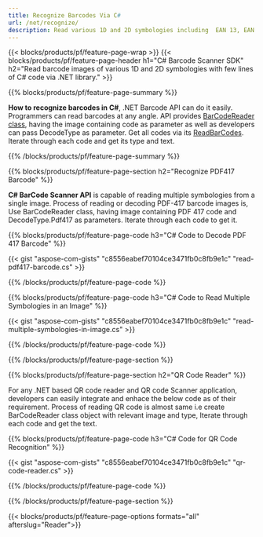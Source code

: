 ```yaml
---
title: Recognize Barcodes Via C#
url: /net/recognize/
description: Read various 1D and 2D symbologies including  EAN 13, EAN 8, Codeblock, Code 128, Aztec, PDF 417, QR, UPC and more to build cross-platform .NET applications
---
```


{{< blocks/products/pf/feature-page-wrap >}}
{{< blocks/products/pf/feature-page-header h1="C# Barcode Scanner SDK" h2="Read barcode images of various 1D and 2D symbologies with few lines of C# code via .NET library." >}}

{{% blocks/products/pf/feature-page-summary %}}

**How to recognize barcodes in C#**, .NET Barcode API can do it easily. Programmers can read barcodes at any angle. API provides [BarCodeReader class](https://apireference.aspose.com/barcode/net/aspose.barcode.recognition/barcodegenerator), having the image containing code as parameter as well as developers can pass DecodeType as parameter. Get all codes via its [ReadBarCodes](https://apireference.aspose.com/barcode/net/aspose.barcode.barcoderecognition/barcodereader/methods/readbarcodes). Iterate through each code and get its type and text.  

{{% /blocks/products/pf/feature-page-summary  %}}

{{% blocks/products/pf/feature-page-section  h2="Recognize PDF417 Barcode" %}}

**C# BarCode Scanner API** is capable of reading multiple symbologies from a single image. Process of reading or decoding PDF-417 barcode images is, Use BarCodeReader class, having image containing PDF 417 code and DecodeType.Pdf417 as parameters. Iterate through each code to get it.

{{% blocks/products/pf/feature-page-code h3="C# Code to Decode PDF 417 Barcode" %}}

{{< gist "aspose-com-gists" "c8556eabef70104ce3471fb0c8fb9e1c" "read-pdf417-barcode.cs" >}}

{{% /blocks/products/pf/feature-page-code  %}}

{{% blocks/products/pf/feature-page-code h3="C# Code to Read Multiple Symbologies in an Image" %}}

{{< gist "aspose-com-gists" "c8556eabef70104ce3471fb0c8fb9e1c" "read-multiple-symbologies-in-image.cs" >}}

{{% /blocks/products/pf/feature-page-code  %}}

{{% /blocks/products/pf/feature-page-section %}}

{{% blocks/products/pf/feature-page-section  h2="QR Code Reader" %}}

For any .NET based QR code reader and QR code Scanner application, developers can easily integrate and enhace the below code as of their requirement. Process of reading QR code is almost same i.e create BarCodeReader class object with relevant image and type, Iterate through each code and get the text.

{{% blocks/products/pf/feature-page-code h3="C# Code for QR Code Recognition" %}}

{{< gist "aspose-com-gists" "c8556eabef70104ce3471fb0c8fb9e1c" "qr-code-reader.cs" >}}

{{% /blocks/products/pf/feature-page-code  %}}

{{% /blocks/products/pf/feature-page-section %}}

{{< blocks/products/pf/feature-page-options formats="all" afterslug="Reader">}}